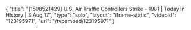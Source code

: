 {
    "title": "[1508521429] U.S. Air Traffic Controllers Strike - 1981 | Today In History | 3 Aug 17",
    "type": "solo",
    "layout": "iframe-static",
    "videoId": "123195971",
    "url": "\/tvpembed\/123195971"
}